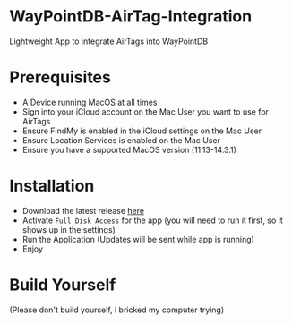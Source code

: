 # WayPointDB-AirTag-Integration
Lightweight App to integrate AirTags into WayPointDB

# Prerequisites
- A Device running MacOS at all times
- Sign into your iCloud account on the Mac User you want to use for AirTags
- Ensure FindMy is enabled in the iCloud settings on the Mac User
- Ensure Location Services is enabled on the Mac User
- Ensure you have a supported MacOS version (11.13-14.3.1)

# Installation

- Download the latest release [here](https://github.com/yniverz/WayPointDB-AirTag-Integration/releases/tag/1.0.0)
- Activate `Full Disk Access` for the app (you will need to run it first, so it shows up in the settings)
- Run the Application (Updates will be sent while app is running)
- Enjoy

# Build Yourself
(Please don't build yourself, i bricked my computer trying)
